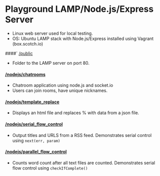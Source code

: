 Playground LAMP/Node.js/Express Server
=================
* Linux web server used for local testing.
* OS: Ubuntu LAMP stack with Node.js/Express installed using Vagrant (box.scotch.io)


####` [/public](/public/)
* Folder to the LAMP server on port 80.

#### [/nodejs/chatrooms](/nodejs/chatrooms/)
* Chatroom application using node.js and socket.io
* Users can join rooms, have unique nicknames.

#### [/nodejs/template_replace](/nodejs/examples/template_replace/)
* Displays an html file and replaces % with data from a json file.

#### [/nodejs/serial_flow_control](/nodejs/examples/serial_flow_control)
* Output titles and URLS from a RSS feed. Demonstrates serial control using ```next(err, param)```

#### [/nodejs/parallel_flow_control](/nodejs/examples/parallel_flow_control)
* Counts word count after all text files are counted. Demonstrates serial flow control using ```checkIfComplete()```